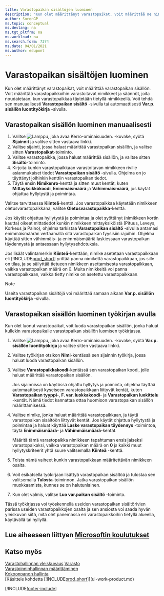 ```yaml
---
title: Varastopaikan sisältöjen luominen
description: 'Kun olet määrittänyt varastopaikat, voit määrittää ne nimikkeet, jotka haluat säilyttää, ja määrittää säännöt, jotka määrittävät, kuinka usein varastopaikat täytetään uudelleen.'
author: SorenGP
ms.topic: conceptual
ms.devlang: na
ms.tgt_pltfrm: na
ms.workload: na
ms.search.form: 7374
ms.date: 04/01/2021
ms.author: edupont
---
```

# <a name="create-bin-contents"></a>Varastopaikan sisältöjen luominen

Kun olet määrittänyt varastopaikat, voit määrittää varastopaikan sisällön. Voit määrittää varastopaikkoihin varastoitavat nimikkeet ja säännöt, joita noudatetaan, kun varastopaikkaa täytetään tietyllä nimikkeellä. Voit tehdä sen manuaalisesti **Varastopaikan sisältö** -sivulla tai automaattisesti **Var.p. sisällön luontityökirja** -sivulla.

## <a name="to-create-bin-content-manually"></a>Varastopaikan sisällön luominen manuaalisesti

1. Valitse ![Lamppu, joka avaa Kerro-ominaisuuden.](media/ui-search/search_small.png "Kerro, mitä haluat tehdä") -kuvake, syötä **Sijainnit** ja valitse sitten vastaava linkki.  
2. Valitse sijainti, jossa haluat määrittää varastopaikan sisällön, ja valitse sitten **Varastopaikat**-toiminto.  
3. Valitse varastopaikka, jossa haluat määrittää sisällön, ja valitse sitten **Sisältö**-toiminto.  
4. Kirjoita kunkin varastopaikkaan varastoitavan nimikkeen riville asianmukaiset tiedot **Varastopaikan sisältö** -sivulla. Ohjelma on jo täyttänyt joihinkin kenttiin varastopaikan tiedot.  
5. Täytä ensin **Nimikenro**-kenttä ja sitten muut kentät, kuten **Mittayksikkökoodi**, **Enimmäismäärä** ja **Vähimmäismäärä**, jos käytät ohjattua hyllytystä ja poimintaa.  

Valitse tarvittaessa **Kiinteä**-kenttä. Jos varastopaikkaa käytetään nimikkeen oletusvarastopaikkana, valitse **Oletusvarastopaikka**-kenttä.  

Jos käytät ohjattua hyllytystä ja poimintaa ja olet syöttänyt (nimikkeen kortin kautta) oikeat mittatiedot kunkin nimikkeen mittayksiköistä (Pituus, Leveys, Korkeus ja Paino), ohjelma tarkistaa **Varastopaikan sisältö** -sivulla antamasi enimmäismäärän vertaamalla sitä varastopaikan fyysisiin rajoihin. Ohjelma käyttää sitten vähimmäis- ja enimmäismääriä laskiessaan varastopaikan täydennystä ja antaessaan hyllytysehdotuksia.  

Jos lisäät valintamerkin **Kiinteä**-kenttään, nimike asetetaan varastopaikkaan eli [!INCLUDE[prod_short](includes/prod_short.md)] yrittää panna nimikettä varastopaikkaan, jos sille on tilaa, ja se säilyttää tietueen nimikkeen asettamisesta varastopaikkaan, vaikka varastopaikan määrä on 0. Muita nimikkeitä voi panna varastopaikkaan, vaikka tietty nimike on asetettu varastopaikkaan.  

> [!NOTE]  
> Useita varastopaikan sisältöjä voi määrittää samaan aikaan **Var.p. sisällön luontityökirja** -sivulla.  

## <a name="to-create-bin-content-with-a-worksheet"></a>Varastopaikan sisällön luominen työkirjan avulla

Kun olet luonut varastopaikat, voit luoda varastopaikan sisällön, jonka haluat kullekin varastopaikalle varastopaikan sisällön luomisen työkirjassa.

1. Valitse ![Lamppu, joka avaa Kerro-ominaisuuden.](media/ui-search/search_small.png "Kerro, mitä haluat tehdä") -kuvake, syötä **Var.p. sisällön luontityökirja** ja valitse sitten vastaava linkki.  
2. Valitse työkirjan otsikon **Nimi**-kentässä sen sijainnin työkirja, jossa haluat luoda varastopaikan sisällön.  
3. Valitse **Varastopaikkakoodi**-kentässä sen varastopaikan koodi, jolle haluat määrittää varastopaikan sisällön.  

    Jos sijainnissa on käytössä ohjattu hyllytys ja poiminta, ohjelma täyttää automaattisesti kyseiseen varastopaikkaan liittyvät kentät, kuten **Varastopaikan tyyppi**-, **F. var. luokkakoodi**- ja **Varastopaikan luokittelu** -kentät. Nämä tiedot kannattaa ottaa huomioon varastopaikan sisällön määrittämisessä.  
4. Valitse nimike, jonka haluat määrittää varastopaikkaan, ja täytä varastopaikan sisältöön liittyvät kentät. Jos käytät ohjattua hyllytystä ja poimintaa ja haluat käyttää **Laske varastopaikan täydennys** -toimintoa, täytä **Enimmäismäärä**- ja **Vähimmäismäärä**-kentät.  

    Määritä tämä varastopaikka nimikkeen tapahtuman ensisijaiseksi varastopaikaksi, vaikka varastopaikan määrä on **0** ja kaikki muut hyllytyskriteerit yhtä suure valitsemalla **Kiinteä** -kenttä.  
5. Toista nämä vaiheet kunkin varastopaikkaan määritettävän nimikkeen osalta.  
6. Voit esikatsella työkirjaan lisättyä varastopaikan sisältöä ja tulostaa sen valitsemalla **Tulosta**-toiminnon. Jatka varastopaikan sisällön muokkaamista, kunnes se on halutunlainen.  
7. Kun olet valmis, valitse **Luo var.paikan sisältö** -toiminto.  

Tässä työkirjassa voi työskennellä useiden varastopaikan sisältörivien parissa useiden varastopaikkojen osalta ja sen ansiosta voi saada hyvän yleiskuvan siitä, mitä olet panemassa eri varastopaikkoihin tietyllä alueella, käytävällä tai hyllyllä.  

## <a name="see-related-microsoft-training"></a>Lue aiheeseen liittyen [Microsoftin koulutukset](/training/modules/set-up-zones-bins/)

## <a name="see-also"></a>Katso myös

[Varastohallinnan yleiskuvaus](design-details-warehouse-management.md)
[Varasto](inventory-manage-inventory.md)  
[Varastoinninhallinnan määrittäminen](warehouse-setup-warehouse.md)  
[Kokoonpanon hallinta](assembly-assemble-items.md)  
[Käsittele kohdetta [!INCLUDE[prod_short](includes/prod_short.md)]](ui-work-product.md)


[!INCLUDE[footer-include](includes/footer-banner.md)]
